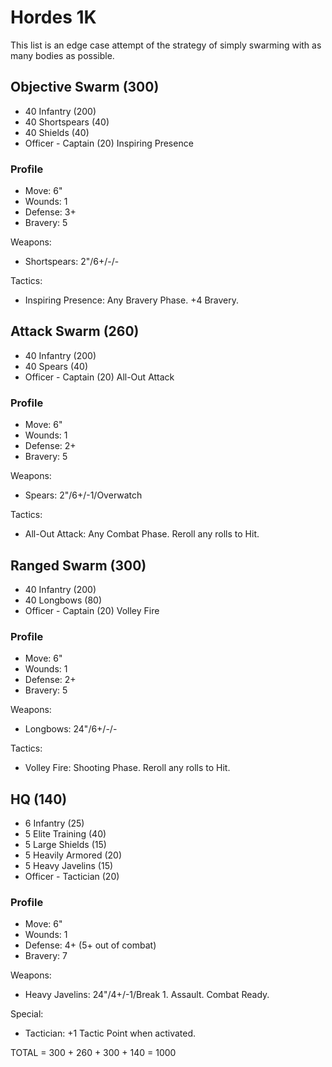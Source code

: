 # Hordes 1K

This list is an edge case attempt of the strategy of simply swarming with as many bodies as possible.

## Objective Swarm (300)

- 40 Infantry (200)
- 40 Shortspears (40)
- 40 Shields (40)
- Officer - Captain (20) Inspiring Presence

### Profile

- Move: 6"
- Wounds: 1
- Defense: 3+
- Bravery: 5

Weapons:

- Shortspears: 2"/6+/-/-

Tactics:

- Inspiring Presence: Any Bravery Phase. +4 Bravery.

## Attack Swarm (260)

- 40 Infantry (200)
- 40 Spears (40)
- Officer - Captain (20) All-Out Attack

### Profile

- Move: 6"
- Wounds: 1
- Defense: 2+
- Bravery: 5

Weapons:

- Spears: 2"/6+/-1/Overwatch

Tactics:

- All-Out Attack: Any Combat Phase. Reroll any rolls to Hit.

## Ranged Swarm (300)

- 40 Infantry (200)
- 40 Longbows (80)
- Officer - Captain (20) Volley Fire

### Profile

- Move: 6"
- Wounds: 1
- Defense: 2+
- Bravery: 5

Weapons:

- Longbows: 24"/6+/-/-

Tactics:

- Volley Fire: Shooting Phase. Reroll any rolls to Hit.

## HQ (140)

- 6 Infantry (25)
- 5 Elite Training (40)
- 5 Large Shields (15)
- 5 Heavily Armored (20)
- 5 Heavy Javelins (15)
- Officer - Tactician (20)

### Profile

- Move: 6"
- Wounds: 1
- Defense: 4+ (5+ out of combat)
- Bravery: 7

Weapons:

- Heavy Javelins: 24"/4+/-1/Break 1. Assault. Combat Ready.

Special:

- Tactician: +1 Tactic Point when activated.

TOTAL = 300 + 260 + 300 + 140 = 1000
